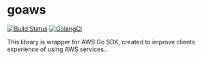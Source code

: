 # goaws

[![Build Status](https://travis-ci.com/Ryanair/goaws.svg?branch=master)](https://travis-ci.com/Ryanair/go-aws)
[![GolangCI](https://golangci.com/badges/github.com/Ryanair/goaws.svg)](https://golangci.com)

This library is wrapper for AWS Go SDK, created to improve clients experience of using AWS services..
